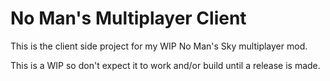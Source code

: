 # No Man's Multiplayer Client
This is the client side project for my WIP No Man's Sky multiplayer mod.

This is a WIP so don't expect it to work and/or build until a release is made.
